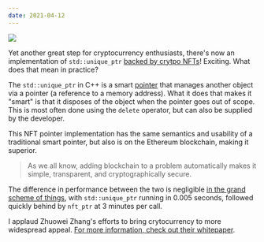 ```yaml
---
date: 2021-04-12
---
```


![][giphy]

Yet another great step for cryptocurrency enthusiasts, there's now an
implementation of `std::unique_ptr` [backed by crytpo NFTs][1]!  Exciting.
What does that mean in practice?

The `std::unique_ptr` in C++ is a smart [pointer][2] that manages another
object via a pointer (a reference to a memory address).  What it does that
makes it "smart" is that it disposes of the object when the pointer goes out of
scope.  This is most often done using the `delete` operator, but can also be
supplied by the developer.

This NFT pointer implementation has the same semantics and usability of a
traditional smart pointer, but also is on the Ethereum blockchain, making it
superior.

> As we all know, adding blockchain to a problem automatically
> makes it simple, transparent, and cryptographically secure.

The difference in performance between the two is negligible
[in the grand scheme of things][3], with `std::unique_ptr` running in
0.005 seconds, followed quickly behind by `nft_ptr` at 3 minutes per call.

I applaud Zhuowei Zhang's efforts to bring crytocurrency to more widespread
appeal.  [For more information, check out their whitepaper][4].

[giphy]: https://media.giphy.com/media/CDTUqFaYWBssS929Ou/giphy-downsized.gif

[1]: https://github.com/zhuowei/nft_ptr
[2]: https://en.wikipedia.org/wiki/Pointer_(computer_programming)
[3]: https://en.wikipedia.org/wiki/Age_of_the_universe
[4]: https://raw.githubusercontent.com/zhuowei/nft_ptr/main/white_paper.pdf
